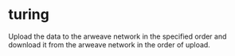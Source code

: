# turing
Upload the data to the arweave network in the specified order and download it from the arweave network in the order of upload.
